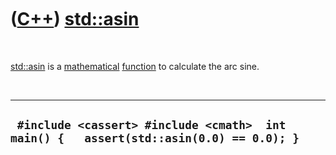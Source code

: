 



 

 

 

 

 

([C++](Cpp.md)) [std::asin](CppAsin.md)
=========================================

 

[std::asin](CppAsin.md) is a [mathematical](CppMath.md)
[function](CppFunction.md) to calculate the arc sine.

 

  -----------------------------------------------------------------------------------------
  ` #include <cassert> #include <cmath>  int main() {   assert(std::asin(0.0) == 0.0); }`
  -----------------------------------------------------------------------------------------

 

 

 

 

 





 



